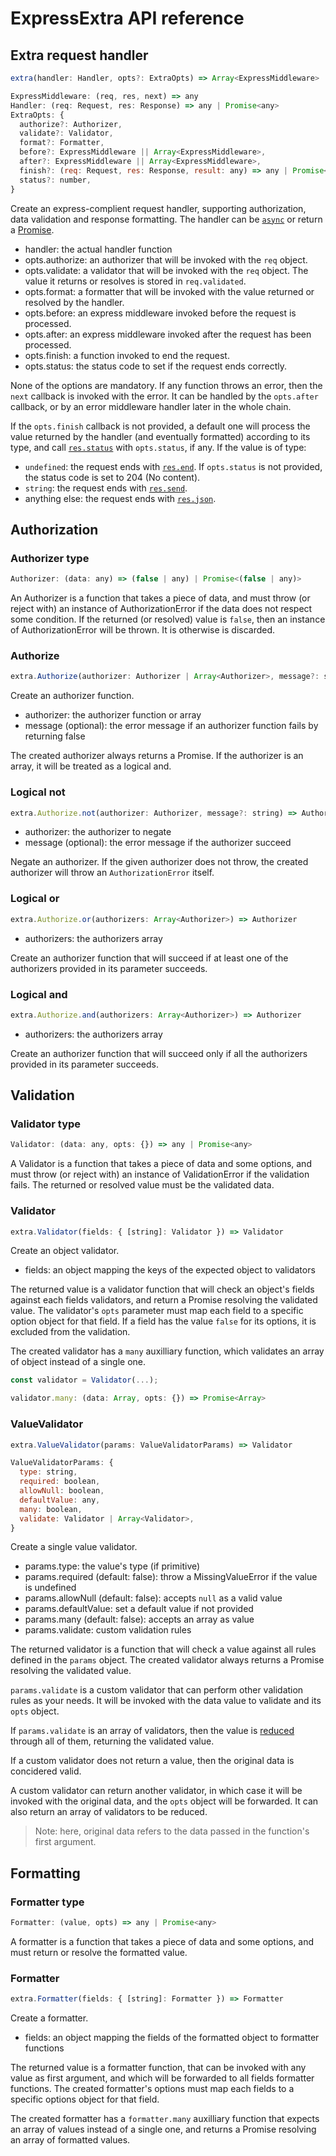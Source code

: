# ExpressExtra API reference

## Extra request handler

```js
extra(handler: Handler, opts?: ExtraOpts) => Array<ExpressMiddleware>

ExpressMiddleware: (req, res, next) => any
Handler: (req: Request, res: Response) => any | Promise<any>
ExtraOpts: {
  authorize?: Authorizer,
  validate?: Validator,
  format?: Formatter,
  before?: ExpressMiddleware || Array<ExpressMiddleware>,
  after?: ExpressMiddleware || Array<ExpressMiddleware>,
  finish?: (req: Request, res: Response, result: any) => any | Promise<any>,
  status?: number,
}
```

Create an express-complient request handler, supporting authorization, data
validation and response formatting. The handler can be [`async`](https://developer.mozilla.org/en-US/docs/Web/JavaScript/Reference/Statements/async_function)
or return a [Promise](https://developer.mozilla.org/en-US/docs/Web/JavaScript/Reference/Global_Objects/Promise).

- handler: the actual handler function
- opts.authorize: an authorizer that will be invoked with the `req` object.
- opts.validate: a validator that will be invoked with the `req` object. The
  value it returns or resolves is stored in `req.validated`.
- opts.format: a formatter that will be invoked with the value returned or
  resolved by the handler.
- opts.before: an express middleware invoked before the request is processed.
- opts.after: an express middleware invoked after the request has been processed.
- opts.finish: a function invoked to end the request.
- opts.status: the status code to set if the request ends correctly.

None of the options are mandatory. If any function throws an error, then the
`next` callback is invoked with the error. It can be handled by the
`opts.after` callback, or by an error middleware handler later in the whole
chain.

If the `opts.finish` callback is not provided, a default one will process the
value returned by the handler (and eventually formatted) according to its type,
and call [`res.status`](http://expressjs.com/en/4x/api.html#res.status) with
`opts.status`, if any. If the value is of type:

- `undefined`: the request ends with [`res.end`](http://expressjs.com/en/4x/api.html#res.end).
  If `opts.status` is not provided, the status code is set to 204 (No content).
- `string`: the request ends with [`res.send`](http://expressjs.com/en/4x/api.html#res.send).
- anything else: the request ends with [`res.json`](http://expressjs.com/en/4x/api.html#res.json).

## Authorization

### Authorizer type

```js
Authorizer: (data: any) => (false | any) | Promise<(false | any)>
```

An Authorizer is a function that takes a piece of data, and must throw (or
reject with) an instance of AuthorizationError if the data does not respect
some condition. If the returned (or resolved) value is `false`, then an
instance of AuthorizationError will be thrown. It is otherwise is discarded.

### Authorize

```js
extra.Authorize(authorizer: Authorizer | Array<Authorizer>, message?: string) => Authorizer
```

Create an authorizer function.

- authorizer: the authorizer function or array
- message (optional): the error message if an authorizer function fails by returning false

The created authorizer always returns a Promise. If the authorizer is an array,
it will be treated as a logical and.

### Logical not

```js
extra.Authorize.not(authorizer: Authorizer, message?: string) => Authorizer
```

- authorizer: the authorizer to negate
- message (optional): the error message if the authorizer succeed

Negate an authorizer. If the given authorizer does not throw, the created
authorizer will throw an `AuthorizationError` itself.

### Logical or

```js
extra.Authorize.or(authorizers: Array<Authorizer>) => Authorizer
```

- authorizers: the authorizers array

Create an authorizer function that will succeed if at least one of the
authorizers provided in its parameter succeeds.

### Logical and

```js
extra.Authorize.and(authorizers: Array<Authorizer>) => Authorizer
```

- authorizers: the authorizers array

Create an authorizer function that will succeed only if all the authorizers
provided in its parameter succeeds.

## Validation

### Validator type

```js
Validator: (data: any, opts: {}) => any | Promise<any>
```

A Validator is a function that takes a piece of data and some options, and
must throw (or reject with) an instance of ValidationError if the validation
fails. The returned or resolved value must be the validated data.

### Validator

```js
extra.Validator(fields: { [string]: Validator }) => Validator
```

Create an object validator.

- fields: an object mapping the keys of the expected object to validators

The returned value is a validator function that will check an object's fields
against each fields validators, and return a Promise resolving the validated
value. The validator's `opts` parameter must map each field to a specific
option object for that field. If a field has the value `false` for its options,
it is excluded from the validation.

The created validator has a `many` auxilliary function, which validates an
array of object instead of a single one.

```js
const validator = Validator(...);

validator.many: (data: Array, opts: {}) => Promise<Array>
```

### ValueValidator

```js
extra.ValueValidator(params: ValueValidatorParams) => Validator

ValueValidatorParams: {
  type: string,
  required: boolean,
  allowNull: boolean,
  defaultValue: any,
  many: boolean,
  validate: Validator | Array<Validator>,
}
```

Create a single value validator.

- params.type: the value's type (if primitive)
- params.required (default: false): throw a MissingValueError if the value is undefined
- params.allowNull (default: false): accepts `null` as a valid value
- params.defaultValue: set a default value if not provided
- params.many (default: false): accepts an array as value
- params.validate: custom validation rules

The returned validator is a function that will check a value against all rules
defined in the `params` object. The created validator always returns a Promise
resolving the validated value.

`params.validate` is a custom validator that can perform other validation rules
as your needs. It will be invoked with the data value to validate and its
`opts` object.

If `params.validate` is an array of validators, then the value is [reduced](https://developer.mozilla.org/en-US/docs/Web/JavaScript/Reference/Global_Objects/Array/reduce)
through all of them, returning the validated value.

If a custom validator does not return a value, then the original data is
concidered valid.

A custom validator can return another validator, in which case it will be
invoked with the original data, and the `opts` object will be forwarded. It can
also return an array of validators to be reduced.

> Note: here, original data refers to the data passed in the function's first
> argument.

## Formatting

### Formatter type

```js
Formatter: (value, opts) => any | Promise<any>
```

A formatter is a function that takes a piece of data and some options, and must
return or resolve the formatted value.

### Formatter

```js
extra.Formatter(fields: { [string]: Formatter }) => Formatter
```

Create a formatter.

- fields: an object mapping the fields of the formatted object to formatter functions

The returned value is a formatter function, that can be invoked with any value
as first argument, and which will be forwarded to all fields formatter
functions. The created formatter's options must map each fields to a specific
options object for that field.

The created formatter has a `formatter.many` auxilliary function that expects
an array of values instead of a single one, and returns a Promise resolving
an array of formatted values.
